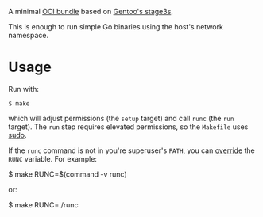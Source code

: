 A minimal [OCI bundle][bundle] based on [Gentoo's stage3s][stage3].

This is enough to run simple Go binaries using the host's network
namespace.

Usage
=====

Run with:

    $ make

which will adjust permissions (the `setup` target) and call `runc`
(the `run` target).  The `run` step requires elevated permissions, so
the `Makefile` uses [sudo][].

If the `runc` command is not in you're superuser's `PATH`, you can
[override][] the `RUNC` variable.  For example:

  $ make RUNC=$(command -v runc)

or:

  $ make RUNC=./runc

[bundle]: https://github.com/opencontainers/specs/blob/master/bundle.md
[stage3]: https://www.gentoo.org/downloads/
[sudo]: http://www.sudo.ws/
[override]: https://www.gnu.org/software/make/manual/html_node/Overriding.html
